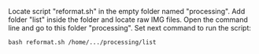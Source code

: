 Locate script "reformat.sh" in the empty folder named "processing".
Add folder "list" inside the folder and locate raw IMG files. Open the command line and go to this folder "processing".
Set next command to run the script:
```
bash reformat.sh /home/.../processing/list
```